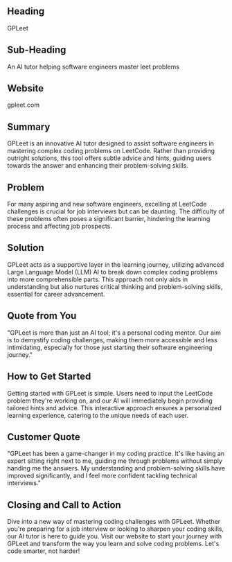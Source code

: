 ## Heading ##
GPLeet

## Sub-Heading ##
An AI tutor helping software engineers master leet problems

## Website ##
gpleet.com

## Summary ##
GPLeet is an innovative AI tutor designed to assist software engineers in mastering complex coding problems on LeetCode. Rather than providing outright solutions, this tool offers subtle advice and hints, guiding users towards the answer and enhancing their problem-solving skills.

## Problem ##
For many aspiring and new software engineers, excelling at LeetCode challenges is crucial for job interviews but can be daunting. The difficulty of these problems often poses a significant barrier, hindering the learning process and affecting job prospects.

## Solution ##
GPLeet acts as a supportive layer in the learning journey, utilizing advanced Large Language Model (LLM) AI to break down complex coding problems into more comprehensible parts. This approach not only aids in understanding but also nurtures critical thinking and problem-solving skills, essential for career advancement.

## Quote from You ##
"GPLeet is more than just an AI tool; it's a personal coding mentor. Our aim is to demystify coding challenges, making them more accessible and less intimidating, especially for those just starting their software engineering journey."

## How to Get Started ##
Getting started with GPLeet is simple. Users need to input the LeetCode problem they're working on, and our AI will immediately begin providing tailored hints and advice. This interactive approach ensures a personalized learning experience, catering to the unique needs of each user.

## Customer Quote ##
"GPLeet has been a game-changer in my coding practice. It's like having an expert sitting right next to me, guiding me through problems without simply handing me the answers. My understanding and problem-solving skills have improved significantly, and I feel more confident tackling technical interviews."

## Closing and Call to Action ##
Dive into a new way of mastering coding challenges with GPLeet. Whether you're preparing for a job interview or looking to sharpen your coding skills, our AI tutor is here to guide you. Visit our website to start your journey with GPLeet and transform the way you learn and solve coding problems. Let's code smarter, not harder!

